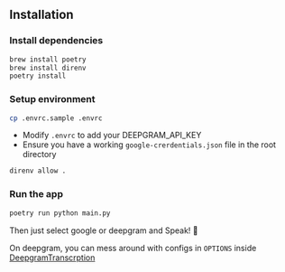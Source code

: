 ## Installation

### Install dependencies
```bash
brew install poetry
brew install direnv
poetry install
```

### Setup environment
```bash
cp .envrc.sample .envrc
```
- Modify `.envrc` to add your DEEPGRAM_API_KEY
- Ensure you have a working `google-crerdentials.json` file in the root directory

```bash
direnv allow .
```

### Run the app
```bash
poetry run python main.py
```

Then just select google or deepgram and Speak! 🎤

On deepgram, you can mess around with configs in `OPTIONS` inside [DeepgramTranscrption](/transcription_battle/deepgram_transcription.py)